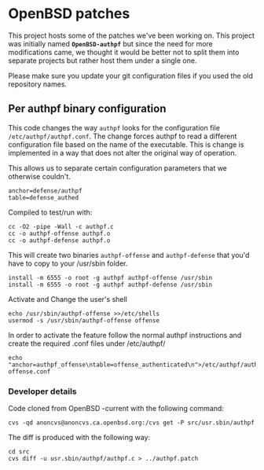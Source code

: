 # OpenBSD patches
This project hosts some of the patches we've been working on. This project was 
initially named **`OpenBSD-authpf`** but since the need for more 
modifications came, we thought it would be better not to split them into 
separate projects but rather host them under a single one. 

Please make sure you update your git configuration files if you used the old 
repository names.

## Per authpf binary configuration
This code changes the way `authpf` looks for the configuration file 
`/etc/authpf/authpf.conf`. The change forces authpf to read a different 
configuration file based on the name of the executable. This is change is 
implemented in a way that does not alter the original way of operation.

This allows us to separate certain configuration parameters that we otherwise 
couldn't.

```
anchor=defense/authpf
table=defense_authed
```

Compiled to test/run with:

```
cc -O2 -pipe -Wall -c authpf.c 
cc -o authpf-offense authpf.o
cc -o authpf-defense authpf.o
```

This will create two binaries `authpf-offense` and `authpf-defense` that you'd have to copy to your /usr/sbin folder. 
```
install -m 6555 -o root -g authpf authpf-offense /usr/sbin 
install -m 6555 -o root -g authpf authpf-defense /usr/sbin
```

Activate and Change the user's shell 
```
echo /usr/sbin/authpf-offense >>/etc/shells
usermod -s /usr/sbin/authpf-offense offense
```

In order to activate the feature follow the normal authpf instructions and create the required .conf files under /etc/authpf/
```
echo "anchor=authpf_offense\ntable=offense_authenticated\n">/etc/authpf/authpf-offense.conf
```

### Developer details

Code cloned from OpenBSD -current with the following command:

```
cvs -qd anoncvs@anoncvs.ca.openbsd.org:/cvs get -P src/usr.sbin/authpf
```

The diff is produced with the following way:

```
cd src
cvs diff -u usr.sbin/authpf/authpf.c > ../authpf.patch
```
